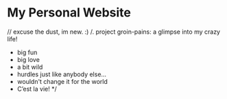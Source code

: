 # My Personal Website
// excuse the dust, im new. :)
/. project groin-pains: a glimpse into my crazy life! 
- big fun 
- big love
- a bit wild
- hurdles just like anybody else... 
- wouldn't change it for the world
- C’est la vie!
*/
